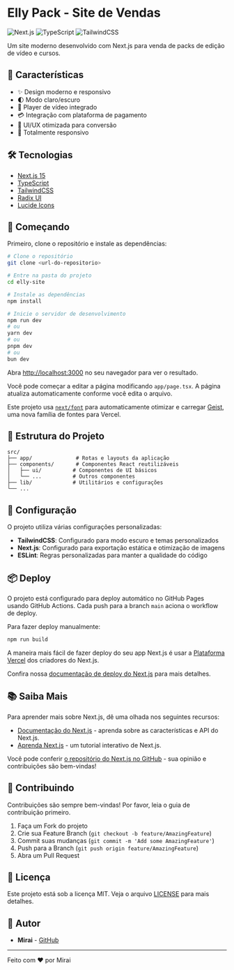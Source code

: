 # Elly Pack - Site de Vendas

![Next.js](https://img.shields.io/badge/Next.js-13-black)
![TypeScript](https://img.shields.io/badge/TypeScript-5-blue)
![TailwindCSS](https://img.shields.io/badge/TailwindCSS-3-38B2AC)

Um site moderno desenvolvido com Next.js para venda de packs de edição de vídeo e cursos.

## 🚀 Características

- ✨ Design moderno e responsivo
- 🌓 Modo claro/escuro
- 🎥 Player de vídeo integrado
- 💳 Integração com plataforma de pagamento
- 🎨 UI/UX otimizada para conversão
- 📱 Totalmente responsivo

## 🛠️ Tecnologias

- [Next.js 15](https://nextjs.org/)
- [TypeScript](https://www.typescriptlang.org/)
- [TailwindCSS](https://tailwindcss.com/)
- [Radix UI](https://www.radix-ui.com/)
- [Lucide Icons](https://lucide.dev/)

## 🚀 Começando

Primeiro, clone o repositório e instale as dependências:

```bash
# Clone o repositório
git clone <url-do-repositorio>

# Entre na pasta do projeto
cd elly-site

# Instale as dependências
npm install

# Inicie o servidor de desenvolvimento
npm run dev
# ou
yarn dev
# ou
pnpm dev
# ou
bun dev
```

Abra [http://localhost:3000](http://localhost:3000) no seu navegador para ver o resultado.

Você pode começar a editar a página modificando `app/page.tsx`. A página atualiza automaticamente conforme você edita o arquivo.

Este projeto usa [`next/font`](https://nextjs.org/docs/app/building-your-application/optimizing/fonts) para automaticamente otimizar e carregar [Geist](https://vercel.com/font), uma nova família de fontes para Vercel.

## 📁 Estrutura do Projeto

```
src/
├── app/              # Rotas e layouts da aplicação
├── components/       # Componentes React reutilizáveis
│   ├── ui/          # Componentes de UI básicos
│   └── ...          # Outros componentes
├── lib/             # Utilitários e configurações
└── ...
```

## 🔧 Configuração

O projeto utiliza várias configurações personalizadas:

- **TailwindCSS**: Configurado para modo escuro e temas personalizados
- **Next.js**: Configurado para exportação estática e otimização de imagens
- **ESLint**: Regras personalizadas para manter a qualidade do código

## 📦 Deploy

O projeto está configurado para deploy automático no GitHub Pages usando GitHub Actions. Cada push para a branch `main` aciona o workflow de deploy.

Para fazer deploy manualmente:

```bash
npm run build
```

A maneira mais fácil de fazer deploy do seu app Next.js é usar a [Plataforma Vercel](https://vercel.com/new?utm_medium=default-template&filter=next.js&utm_source=create-next-app&utm_campaign=create-next-app-readme) dos criadores do Next.js.

Confira nossa [documentação de deploy do Next.js](https://nextjs.org/docs/app/building-your-application/deploying) para mais detalhes.

## 📚 Saiba Mais

Para aprender mais sobre Next.js, dê uma olhada nos seguintes recursos:

- [Documentação do Next.js](https://nextjs.org/docs) - aprenda sobre as características e API do Next.js.
- [Aprenda Next.js](https://nextjs.org/learn) - um tutorial interativo de Next.js.

Você pode conferir [o repositório do Next.js no GitHub](https://github.com/vercel/next.js/) - sua opinião e contribuições são bem-vindas!

## 🤝 Contribuindo

Contribuições são sempre bem-vindas! Por favor, leia o guia de contribuição primeiro.

1. Faça um Fork do projeto
2. Crie sua Feature Branch (`git checkout -b feature/AmazingFeature`)
3. Commit suas mudanças (`git commit -m 'Add some AmazingFeature'`)
4. Push para a Branch (`git push origin feature/AmazingFeature`)
5. Abra um Pull Request

## 📝 Licença

Este projeto está sob a licença MIT. Veja o arquivo [LICENSE](LICENSE) para mais detalhes.

## 👤 Autor

- **Mirai** - [GitHub](https://github.com/MiraiDevv)

---

Feito com ❤️ por Mirai
